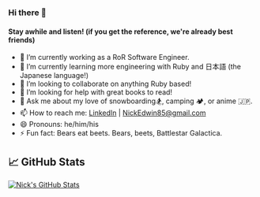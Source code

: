 ### Hi there 👋
#### Stay awhile and listen! (if you get the reference, we're already best friends)

- 🔭 I’m currently working as a RoR Software Engineer.
- 🌱 I’m currently learning more engineering with Ruby and 日本語 (the Japanese language!)   
- 👯 I’m looking to collaborate on anything Ruby based!  
- 🤔 I’m looking for help with great books to read! 
- 💬 Ask me about my love of snowboarding🏂, camping 🏕, or anime 🇯🇵.  
- 📫 How to reach me: [LinkedIn](https://www.linkedin.com/in/nicholas-edwin) | NickEdwin85@gmail.com  
- 😄 Pronouns: he/him/his
- ⚡ Fun fact: Bears eat beets. Bears, beets, Battlestar Galactica.

## &#x1f4c8; GitHub Stats 
<a href="https://github.com/nickedwin/nickedwin">
  <img align="center" src="https://github-readme-stats.vercel.app/api?username=nickedwin&show_icons=true&line_height=27&count_private=true&title_color=ffffff&text_color=c9cacc&icon_color=2bbc8a&bg_color=1d1f21" alt="Nick's GitHub Stats" />
</a>
